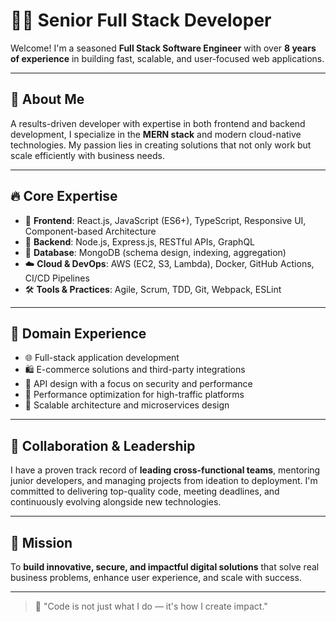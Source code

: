 # 👨‍💻 Senior Full Stack Developer

Welcome! I'm a seasoned **Full Stack Software Engineer** with over **8 years of experience** in building fast, scalable, and user-focused web applications.

---

## 🧠 About Me

A results-driven developer with expertise in both frontend and backend development, I specialize in the **MERN stack** and modern cloud-native technologies. My passion lies in creating solutions that not only work but scale efficiently with business needs.

---

## 🔥 Core Expertise

- 🧱 **Frontend**: React.js, JavaScript (ES6+), TypeScript, Responsive UI, Component-based Architecture
- 🔧 **Backend**: Node.js, Express.js, RESTful APIs, GraphQL
- 💾 **Database**: MongoDB (schema design, indexing, aggregation)
- ☁️ **Cloud & DevOps**: AWS (EC2, S3, Lambda), Docker, GitHub Actions, CI/CD Pipelines
- 🛠 **Tools & Practices**: Agile, Scrum, TDD, Git, Webpack, ESLint

---

## 🛒 Domain Experience

- 🌐 Full-stack application development
- 🛍 E-commerce solutions and third-party integrations
- 🔐 API design with a focus on security and performance
- 🚀 Performance optimization for high-traffic platforms
- 🔄 Scalable architecture and microservices design

---

## 🤝 Collaboration & Leadership

I have a proven track record of **leading cross-functional teams**, mentoring junior developers, and managing projects from ideation to deployment. I'm committed to delivering top-quality code, meeting deadlines, and continuously evolving alongside new technologies.

---

## 🚀 Mission

To **build innovative, secure, and impactful digital solutions** that solve real business problems, enhance user experience, and scale with success.

---

> 💬 "Code is not just what I do — it's how I create impact."
